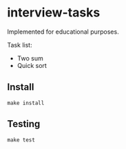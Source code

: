 # interview-tasks

Implemented for educational purposes.

Task list:

- Two sum
- Quiсk sort

## Install

```
make install
```

## Testing

```
make test
```